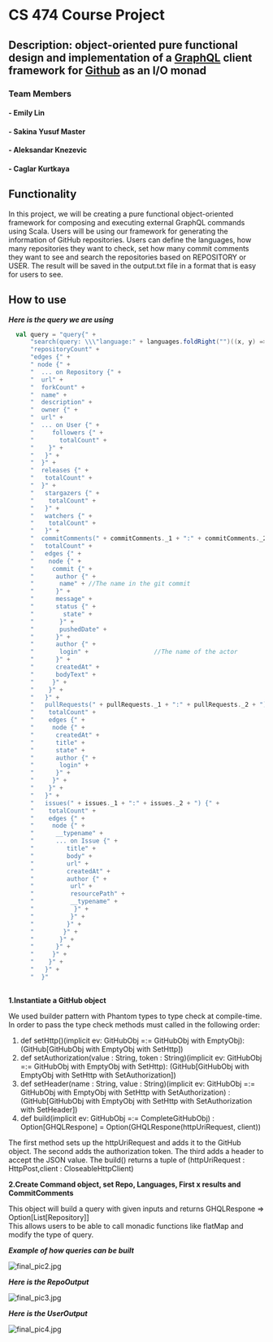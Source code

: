 # CS 474 Course Project
## Description: object-oriented pure functional design and implementation of a [GraphQL](https://graphql.org) client framework for [Github](https://github.com/) as an I/O monad

### Team Members
#### - Emily Lin 
#### - Sakina Yusuf Master
#### - Aleksandar Knezevic 
#### - Caglar Kurtkaya


## Functionality
In this project, we will be creating a pure functional object-oriented framework for composing and executing external GraphQL commands using Scala.
Users will be using our framework for generating the information of GitHub repositories.
Users can define the languages, how many repositories they want to check, set how many commit comments they want to see and search the repositories based on REPOSITORY or USER.
The result will be saved in the output.txt file in a format that is easy for users to see. 

## How to use
**_Here is the query we are using_**


```scala
  val query = "query{" +
      "search(query: \\\"language:" + languages.foldRight("")((x, y) => x + "," + y) + "sort:stars\\\", type:" + repoType + ", first: " + first + ") {" +
      "repositoryCount" +
      "edges {" +
      " node {" +
      "  ... on Repository {" +
      "  url" +
      "  forkCount" +
      "  name" +
      "  description" +
      "  owner {" +
      "  url" +
      "  ... on User {" +
      "     followers {" +
      "       totalCount" +
      "    }" +
      "   }" +
      "  }" +
      "  releases {" +
	  "   totalCount" +
      "  }" +
      "   stargazers {" +
      "    totalCount" +
      "   }" +
      "   watchers {" +
      "    totalCount" +
      "   }" +
      "  commitComments(" + commitComments._1 + ":" + commitComments._2 + ") {" +
      "   totalCount" +
      "   edges {" +
      "    node {" +
      "     commit {" +
      "      author {" +
      "       name" + //The name in the git commit
      "      }" +
      "      message" +
      "      status {" +
      "        state" +
      "       }" +
      "       pushedDate" +
      "      }" +
      "      author {" +
      "       login" +                  //The name of the actor
      "      }" +
      "      createdAt" +
      "      bodyText" +
      "     }" +
      "    }" +
      "   }" +
      "   pullRequests(" + pullRequests._1 + ":" + pullRequests._2 + ") {" +
      "    totalCount" +
      "    edges {" +
      "     node {" +
      "      createdAt" +
      "      title" +
      "      state" +
      "      author {" +
      "       login" +
      "      }" +
      "     }" +
      "    }" +
      "   }" +
      "   issues(" + issues._1 + ":" + issues._2 + ") {" +
      "    totalCount" +
      "    edges {" +
      "     node {" +
      "      __typename" +
      "      ... on Issue {" +
      "         title" +
      "         body" +
      "         url" +
      "         createdAt" +
      "         author {" +
      "          url" +
      "          resourcePath" +
      "          __typename" +
      "           }" +
      "          }" +
      "         }" +
      "        }" +
      "       }" +
      "      }" +
      "     }" +
      "    }" +
      "   }" +
      "  }"
  
```

**1.Instantiate a GitHub object**

We used builder pattern with Phantom types to type check at compile-time. 
In order to pass the type check methods must called in the following order:

1. def setHttp()(implicit ev: GitHubObj =:= GitHubObj with EmptyObj):(GitHub[GitHubObj with EmptyObj with SetHttp])
1. def setAuthorization(value : String, token : String)(implicit ev: GitHubObj =:= GitHubObj with EmptyObj with SetHttp): (GitHub[GitHubObj with EmptyObj with SetHttp with SetAuthorization])
1. def setHeader(name : String, value : String)(implicit ev: GitHubObj =:= GitHubObj with EmptyObj with SetHttp with SetAuthorization) : (GitHub[GitHubObj with EmptyObj with SetHttp with SetAuthorization with SetHeader])
1. def build(implicit ev: GitHubObj =:= CompleteGitHubObj) : Option[GHQLRespone] = Option(GHQLRespone(httpUriRequest, client))

The first method sets up the httpUriRequest and adds it to the GitHub object.
The second adds the authorization token.
The third adds a header to accept the JSON value.
The build() returns a tuple of (httpUriRequest : HttpPost,client : CloseableHttpClient)

**2.Create Command object, set Repo, Languages, First x results and CommitComments**  

This object will build a query with given inputs and returns GHQLRespone => Option[List[Repository]]  
This allows users to be able to call monadic functions like flatMap and modify the type of query.

**_Example of how queries can be built_**

![final_pic2.jpg](https://bitbucket.org/repo/BkzXg4b/images/4107506464-final_pic2.jpg)



**_Here is the RepoOutput_**

![final_pic3.jpg](https://bitbucket.org/repo/BkzXg4b/images/2002645489-final_pic3.jpg)


**_Here is the UserOutput_**

![final_pic4.jpg](https://bitbucket.org/repo/BkzXg4b/images/2482724555-final_pic4.jpg)

